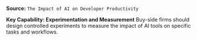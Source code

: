**Source:** `The Impact of AI on Developer Productivity`

**Key Capability: Experimentation and Measurement**
Buy-side firms should design controlled experiments to measure the impact of AI tools on specific tasks and workflows.
